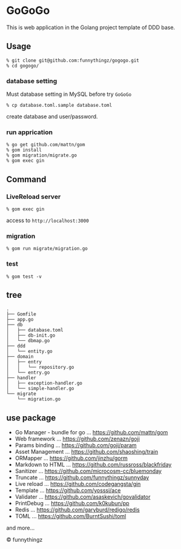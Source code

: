 # GoGoGo

This is web application in the Golang project template of DDD base.

## Usage

```
% git clone git@github.com:funnythingz/gogogo.git
% cd gogogo/
```

### database setting

Must database setting in MySQL before try `GoGoGo`

```
% cp database.toml.sample database.toml
```

create database and user/password.

### run apprication

```
% go get github.com/mattn/gom
% gom install
% gom migration/migrate.go
% gom exec gin
```

## Command

### LiveReload server

```
% gom exec gin
```

access to `http://localhost:3000`

### migration

```
% gom run migrate/migration.go
```

### test

```
% gom test -v
```

## tree

```
.
├── Gomfile
├── app.go
├── db
│   ├── database.toml
│   ├── db-init.go
│   └── dbmap.go
├── ddd
│   └── entity.go
├── domain
│   ├── entry
│   │   └── repository.go
│   └── entry.go
├── handler
│   ├── exception-handler.go
│   └── simple-handler.go
└── migrate
    └── migration.go
```

## use package

- Go Manager - bundle for go ... https://github.com/mattn/gom
- Web framework ... https://github.com/zenazn/goji
- Params binding ... https://github.com/goji/param
- Asset Management ... https://github.com/shaoshing/train
- ORMapper ... https://github.com/jinzhu/gorm
- Markdown to HTML ... https://github.com/russross/blackfriday
- Sanitizer ... https://github.com/microcosm-cc/bluemonday
- Truncate ... https://github.com/funnythingz/sunnyday
- Live reload ... https://github.com/codegangsta/gin
- Template ... https://github.com/yosssi/ace
- Validater ... https://github.com/asaskevich/govalidator
- PrintDebug ... https://github.com/k0kubun/pp
- Redis ... https://github.com/garyburd/redigo/redis
- TOML ... https://github.com/BurntSushi/toml

and more...

&copy; funnythingz
